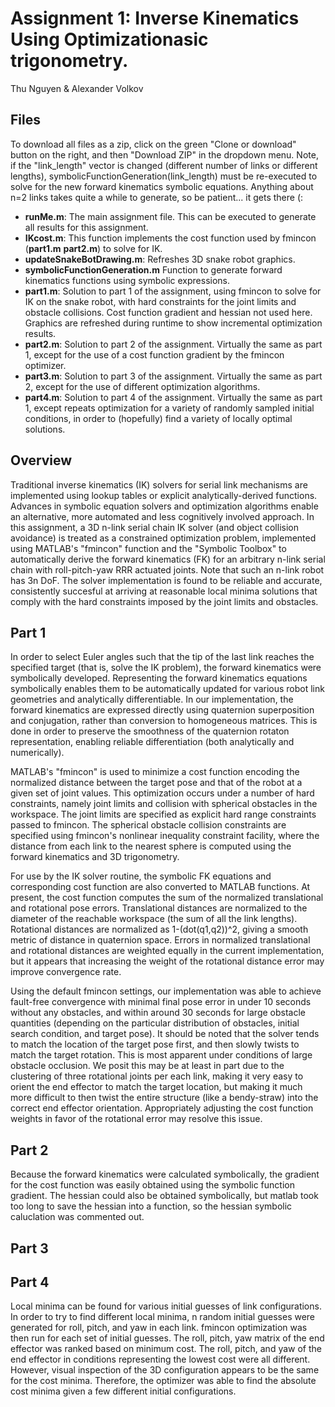 # Assignment 1: Inverse Kinematics Using Optimizationasic trigonometry.
Thu Nguyen & Alexander Volkov

## Files
To download all files as a zip, click on the green "Clone or download" button on the right, and then "Download ZIP" in the dropdown menu. Note, if the "link_length" vector is changed (different number of links or different lengths), symbolicFunctionGeneration(link_length) must be re-executed to solve for the new forward kinematics symbolic equations. Anything about n=2 links takes quite a while to generate, so be patient... it gets there (: 

- **runMe.m**: The main assignment file. This can be executed to generate all results for this assignment.
- **IKcost.m**: This function implements the cost function used by fmincon (**part1.m** **part2.m**) to solve for IK.
- **updateSnakeBotDrawing.m**: Refreshes 3D snake robot graphics.
- **symbolicFunctionGeneration.m** Function to generate forward kinematics functions using symbolic expressions.
- **part1.m**: Solution to part 1 of the assignment, using fmincon to solve for IK on the snake robot, with hard constraints for the joint limits and obstacle collisions. Cost function gradient and hessian not used here. Graphics are refreshed during runtime to show incremental optimization results.
- **part2.m**: Solution to part 2 of the assignment. Virtually the same as part 1, except for the use of a cost function gradient by the fmincon optimizer.
- **part3.m**: Solution to part 3 of the assignment. Virtually the same as part 2, except for the use of different optimization algorithms.
- **part4.m**: Solution to part 4 of the assignment. Virtually the same as part 1, except repeats optimization for a variety of randomly sampled initial conditions, in order to (hopefully) find a variety of locally optimal solutions.

## Overview
Traditional inverse kinematics (IK) solvers for serial link mechanisms are implemented using lookup tables or explicit analytically-derived functions. Advances in symbolic equation solvers and optimization algorithms enable an alternative, more automated and less cognitively involved approach. In this assignment, a 3D n-link serial chain IK solver (and object collision avoidance) is treated as a constrained optimization problem, implemented using MATLAB's "fmincon" function and the "Symbolic Toolbox" to automatically derive the forward kinematics (FK) for an arbitrary n-link serial chain with roll-pitch-yaw RRR actuated joints. Note that such an n-link robot has 3n DoF. The solver implementation is found to be reliable and accurate, consistently succesful at arriving at reasonable local minima solutions that comply with the hard constraints imposed by the joint limits and obstacles.

## Part 1
In order to select Euler angles such that the tip of the last link reaches the specified target (that is, solve the IK problem), the forward kinematics were symbolically developed. Representing the forward kinematics equations symbolically enables them to be automatically updated for various robot link geometries and analytically differentiable. In our implementation, the forward kinematics are expressed directly using quaternion superposition and conjugation, rather than conversion to homogeneous matrices. This is done in order to preserve the smoothness of the quaternion rotaton representation, enabling reliable differentiation (both analytically and numerically).

MATLAB's "fmincon" is used to minimize a cost function encoding the normalized distance between the target pose and that of the robot at a given set of joint values. This optimization occurs under a number of hard constraints, namely joint limits and collision with spherical obstacles in the workspace. The joint limits are specified as explicit hard range constraints passed to fmincon. The spherical obstacle collision constraints are specified using fmincon's nonlinear inequality constraint facility, where the distance from each link to the nearest sphere is computed using the forward kinematics and 3D trigonometry.

For use by the IK solver routine, the symbolic FK equations and corresponding cost function are also converted to MATLAB functions. At present, the cost function computes the sum of the normalized translational and rotational pose errors. Translational distances are normalized to the diameter of the reachable workspace (the sum of all the link lengths). Rotational distances are normalized as 1-(dot(q1,q2))^2, giving a smooth metric of distance in quaternion space. Errors in normalized translational and rotational distances are weighted equally in the current implementation, but it appears that increasing the weight of the rotational distance error may improve convergence rate.

Using the default fmincon settings, our implementation was able to achieve fault-free convergence with minimal final pose error in under 10 seconds without any obstacles, and within around 30 seconds for large obstacle quantities (depending on the particular distribution of obstacles, initial search condition, and target pose). It should be noted that the solver tends to match the location of the target pose first, and then slowly twists to match the target rotation. This is most apparent under conditions of large obstacle occlusion. We posit this may be at least in part due to the clustering of three rotational joints per each link, making it very easy to orient the end effector to match the target location, but making it much more difficult to then twist the entire structure (like a bendy-straw) into the correct end effector orientation. Appropriately adjusting the cost function weights in favor of the rotational error may resolve this issue.

## Part 2
Because the forward kinematics were calculated symbolically, the gradient for the cost function was easily obtained using the symbolic function gradient. The hessian could also be obtained symbolically, but matlab took too long to save the hessian into a function, so the hessian symbolic caluclation was commented out.

## Part 3

## Part 4
Local minima can be found for various initial guesses of link configurations. In order to try to find different local minima, n random initial guesses were generated for roll, pitch, and yaw in each link. fmincon optimization was then run for each set of initial guesses. The roll, pitch, yaw matrix of the end effector was ranked based on minimum cost. The roll, pitch, and yaw of the end effector in conditions representing the lowest cost were all different. However, visual inspection of the 3D configuration appears to be the same for the cost minima. Therefore, the optimizer was able to find the absolute cost minima given a few different initial configurations.
